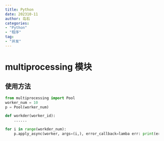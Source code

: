 ```yaml
---
title: Python
date: 202310-11
author: 岛石  
categories: 
- "Python"
- "程序"
tag: 
- "并发"
---
```


# multiprocessing 模块
## 使用方法
```python
from multiprocessing import Pool
worker_num = 10
p = Pool(worker_num)

def workder(worker_id):
    ......

for i in range(workder_num):
    p.apply_async(worker, args=(i,), error_callback=lamba err: print(err))
```